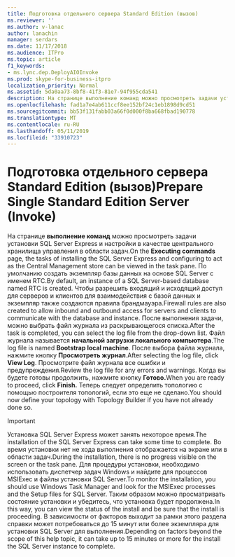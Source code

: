 ```yaml
---
title: Подготовка отдельного сервера Standard Edition (вызов)
ms.reviewer: ''
ms.author: v-lanac
author: lanachin
manager: serdars
ms.date: 11/17/2018
ms.audience: ITPro
ms.topic: article
f1_keywords:
- ms.lync.dep.DeployAIOInvoke
ms.prod: skype-for-business-itpro
localization_priority: Normal
ms.assetid: 5da0aa73-8bf8-41f3-81e7-94f955cda541
description: На странице выполнение команд можно просмотреть задачи установки SQL Server Express и настройки в качестве центрального хранилища управления в области задач. По умолчанию создать экземпляр базы данных на основе SQL Server с именем RTC. Чтобы разрешить входящий и исходящий доступ для серверов и клиентов для взаимодействия с базой данных и экземпляр также создаются правила брандмауэра. После выполнения задачи, можно выбрать файл журнала из раскрывающегося списка. Файл журнала называется начальной загрузки локального компьютера. После выбора файла журнала, нажмите кнопку Просмотреть журнал. Просмотрите файл журнала все ошибки и предупреждения. Когда вы будете готовы продолжить, нажмите кнопку Готово. Теперь следует определить топологию с помощью построителя топологий, если это еще не сделано.
ms.openlocfilehash: fad1a7e4ab611ccf8ee152bf24c1eb1898d9cd51
ms.sourcegitcommit: bb53f131fabb03a66f0d000f8ba668fbad190778
ms.translationtype: MT
ms.contentlocale: ru-RU
ms.lasthandoff: 05/11/2019
ms.locfileid: "33910723"
---
```

# <a name="prepare-single-standard-edition-server-invoke"></a><span data-ttu-id="838df-111">Подготовка отдельного сервера Standard Edition (вызов)</span><span class="sxs-lookup"><span data-stu-id="838df-111">Prepare Single Standard Edition Server (Invoke)</span></span>
 
<span data-ttu-id="838df-112">На странице **выполнение команд** можно просмотреть задачи установки SQL Server Express и настройки в качестве центрального хранилища управления в области задач.</span><span class="sxs-lookup"><span data-stu-id="838df-112">On the **Executing commands** page, the tasks of installing the SQL Server Express and configuring to act as the Central Management store can be viewed in the task pane.</span></span> <span data-ttu-id="838df-113">По умолчанию создать экземпляр базы данных на основе SQL Server с именем RTC.</span><span class="sxs-lookup"><span data-stu-id="838df-113">By default, an instance of a SQL Server-based database named RTC is created.</span></span> <span data-ttu-id="838df-114">Чтобы разрешить входящий и исходящий доступ для серверов и клиентов для взаимодействия с базой данных и экземпляр также создаются правила брандмауэра.</span><span class="sxs-lookup"><span data-stu-id="838df-114">Firewall rules are also created to allow inbound and outbound access for servers and clients to communicate with the database and instance.</span></span> <span data-ttu-id="838df-115">После выполнения задачи, можно выбрать файл журнала из раскрывающегося списка.</span><span class="sxs-lookup"><span data-stu-id="838df-115">After the task is completed, you can select the log file from the drop-down list.</span></span> <span data-ttu-id="838df-116">Файл журнала называется **начальной загрузки локального компьютера**.</span><span class="sxs-lookup"><span data-stu-id="838df-116">The log file is named **Bootstrap local machine**.</span></span> <span data-ttu-id="838df-117">После выбора файла журнала, нажмите кнопку **Просмотреть журнал**.</span><span class="sxs-lookup"><span data-stu-id="838df-117">After selecting the log file, click **View Log**.</span></span> <span data-ttu-id="838df-118">Просмотрите файл журнала все ошибки и предупреждения.</span><span class="sxs-lookup"><span data-stu-id="838df-118">Review the log file for any errors and warnings.</span></span> <span data-ttu-id="838df-119">Когда вы будете готовы продолжить, нажмите кнопку **Готово.**</span><span class="sxs-lookup"><span data-stu-id="838df-119">When you are ready to proceed, click **Finish.**</span></span> <span data-ttu-id="838df-120">Теперь следует определить топологию с помощью построителя топологий, если это еще не сделано.</span><span class="sxs-lookup"><span data-stu-id="838df-120">You should now define your topology with Topology Builder if you have not already done so.</span></span>
  
> [!IMPORTANT]
> <span data-ttu-id="838df-121">Установка SQL Server Express может занять некоторое время.</span><span class="sxs-lookup"><span data-stu-id="838df-121">The installation of the SQL Server Express can take some time to complete.</span></span> <span data-ttu-id="838df-122">Во время установки нет не хода выполнения отображается на экране или в области задач.</span><span class="sxs-lookup"><span data-stu-id="838df-122">During the installation, there is no progress visible on the screen or the task pane.</span></span> <span data-ttu-id="838df-123">Для процедуры установки, необходимо использовать диспетчер задач Windows и найдите для процессов MSIExec и файлы установки SQL Server.</span><span class="sxs-lookup"><span data-stu-id="838df-123">To monitor the installation, you should use Windows Task Manager and look for the MSIExec processes and the Setup files for SQL Server.</span></span> <span data-ttu-id="838df-124">Таким образом можно просматривать состояние установки и убедитесь, что установка будет продолжена.</span><span class="sxs-lookup"><span data-stu-id="838df-124">In this way, you can view the status of the install and be sure that the install is proceeding.</span></span> <span data-ttu-id="838df-125">В зависимости от факторов выходит за рамки этого раздела справки может потребоваться до 15 минут или более экземпляра для установки SQL Server для выполнения.</span><span class="sxs-lookup"><span data-stu-id="838df-125">Depending on factors beyond the scope of this help topic, it can take up to 15 minutes or more for the install the SQL Server instance to complete.</span></span> 
  

